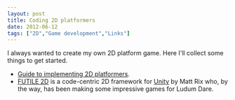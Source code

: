 ```yaml
---
layout: post
title: Coding 2D platformers
date: 2012-06-12
tags: ["2D","Game development","Links"]
---
```


I always wanted to create my own 2D platform game. Here I'll collect some things to get started.

*   [Guide to implementing 2D platformers](http://higherorderfun.com/blog/2012/05/20/the-guide-to-implementing-2d-platformers/).
*   [FUTILE 2D](http://struct.ca/futile/) is a code-centric 2D framework for [Unity](http://unity3d.com/) by Matt Rix who, by the way, has been making some impressive games for Ludum Dare.